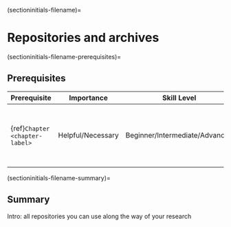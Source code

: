 (sectioninitials-filename)=
# Repositories and archives

(sectioninitials-filename-prerequisites)=
## Prerequisites
| Prerequisite | Importance | Skill Level | Notes |
| -------------|----------|------|----|
| {ref}`Chapter <chapter-label>` | Helpful/Necessary | Beginner/Intermediate/Advanced | Any useful notes the reader should know |


(sectioninitials-filename-summary)=
## Summary

Intro: all repositories you can use along the way of your research 
<!-- Tools to store and share research outcomes from various stages of the cycle? 
Find & compare disciplinary repositories through Repository of Research Data Repositories https://www.re3data.org/

(sectioninitials-filename-motivation)=
## Motivation
Data should be submitted to domain or discipline specific, community recognised repository where possible, or to a general purpose or multidisciplinary repository if no suitable discipline specific repository is available. Discipline specific data repositories are likely to have more functionalities for the type of data that you would like to share, as well as community standards that you can adhere to to make the data more FAIR (link to FAIR principles). Why sharing data is a good idea is covered in other places in these guides, e.g. [Motivations for sharing and archiving data](https://the-turing-way.netlify.app/reproducible-research/rdm/rdm-sharing.html?highlight=repository#motivations-for-sharing-data) and [Open data](https://the-turing-way.netlify.app/reproducible-research/open/open-data.html#open-data).
